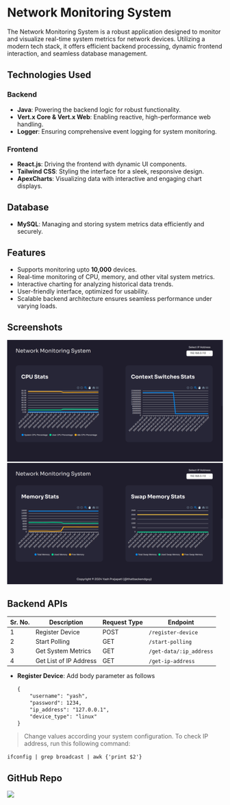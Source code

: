 # Network Monitoring System

The Network Monitoring System is a robust application designed to monitor and visualize real-time system metrics for network devices. Utilizing a modern tech stack, it offers efficient backend processing, dynamic frontend interaction, and seamless database management.

## Technologies Used
### Backend
* **Java**: Powering the backend logic for robust functionality.
* **Vert.x Core & Vert.x Web**: Enabling reactive, high-performance web handling.
* **Logger**: Ensuring comprehensive event logging for system monitoring.

### Frontend
* **React.js**: Driving the frontend with dynamic UI components.
* **Tailwind CSS**: Styling the interface for a sleek, responsive design.
* **ApexCharts**: Visualizing data with interactive and engaging chart displays.

## Database
* **MySQL**: Managing and storing system metrics data efficiently and securely.

## Features
* Supports monitoring upto **10,000** devices.
* Real-time monitoring of CPU, memory, and other vital system metrics.
* Interactive charting for analyzing historical data trends.
* User-friendly interface, optimized for usability.
* Scalable backend architecture ensures seamless performance under varying loads.

## Screenshots
![NMS 1](/frontend/public/nms1.png)
![NMS 2](/frontend//public/nms2.png)

## Backend APIs
| Sr. No.|Description| Request Type  | Endpoint  |
|---|---|---|---|
|1|Register Device| POST  | `/register-device`  |
|2|Start Polling| GET  |  `/start-polling` |
|3|Get System Metrics| GET  | `/get-data/:ip_address` |
|4|Get List of IP Address| GET  | `/get-ip-address` |

* **Register Device**: Add body parameter as follows
    ```
    {
        "username": "yash",
        "password": 1234,
        "ip_address": "127.0.0.1",
        "device_type": "linux"
    }
    ```
> Change values according your system configuration. To check IP address, run this following command:
```
ifconfig | grep broadcast | awk {'print $2'}
```

## GitHub Repo
<a href="https://github.com/thatbackendguy/network-monitoring-system"><img src="https://opengraph.githubassets.com/42bc0c1d6fa18b25576ead8f49432f0ca77199d85e517dd6b2366d9d4e4ab955/thatbackendguy/network-monitoring-system" width="50%"/></a>